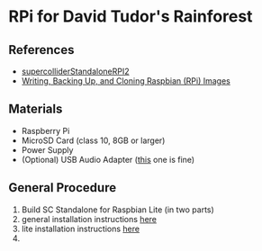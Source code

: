 # RPi for David Tudor's Rainforest

## References
* [supercolliderStandaloneRPI2](https://github.com/redFrik/supercolliderStandaloneRPI2)
* [Writing, Backing Up, and Cloning Raspbian (RPi) Images](https://gist.github.com/caseyanderson/31b615045332a6ab3f4028c696920f57#write-img-from-rpi-foundation)


## Materials
* Raspberry Pi
* MicroSD Card (class 10, 8GB or larger)
* Power Supply
* (Optional) USB Audio Adapter ([this](https://www.adafruit.com/product/1475) one is fine)


## General Procedure
1. Build SC Standalone for Raspbian Lite (in two parts)
  1. general installation instructions [here](https://github.com/redFrik/supercolliderStandaloneRPI2#installation)
  2. lite installation instructions [here](https://github.com/redFrik/supercolliderStandaloneRPI2#stretch-lite)
2.
